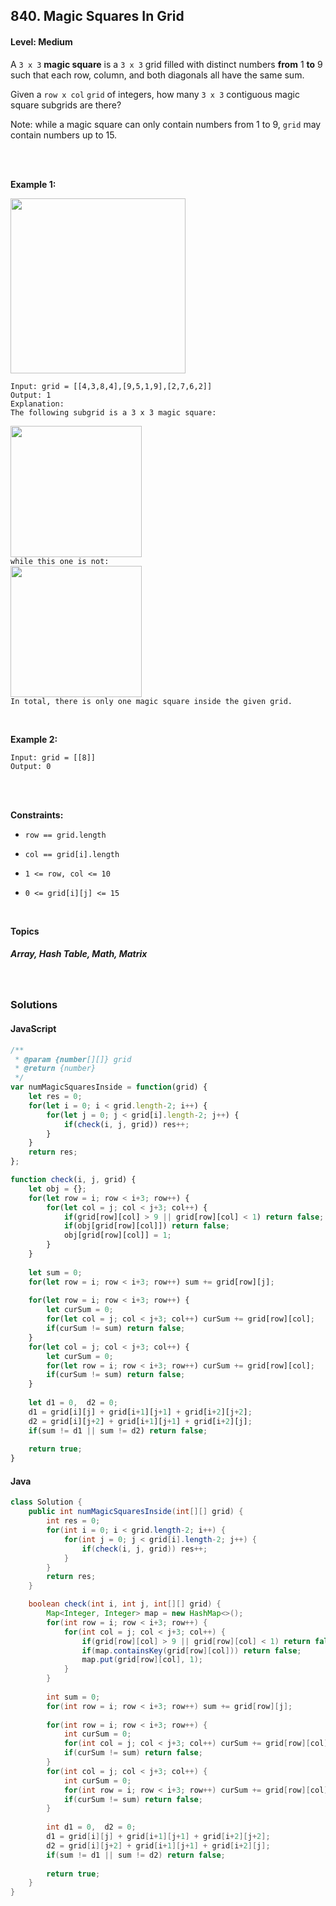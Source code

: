 ## 840. Magic Squares In Grid
#### Level: Medium


A `3 x 3` **magic square** is a `3 x 3` grid filled with distinct numbers **from** 1 **to** 9 such that each row, column, and both diagonals all have the same sum.

Given a `row x col` `grid` of integers, how many `3 x 3` contiguous magic square subgrids are there?

Note: while a magic square can only contain numbers from 1 to 9, `grid` may contain numbers up to 15.

<br><br>


**Example 1:** 

<img src="https://assets.leetcode.com/uploads/2020/09/11/magic_main.jpg" width="280px"/>  <br>  

```
Input: grid = [[4,3,8,4],[9,5,1,9],[2,7,6,2]]
Output: 1
Explanation: 
The following subgrid is a 3 x 3 magic square:
```
<img src="https://assets.leetcode.com/uploads/2020/09/11/magic_valid.jpg" width="210px" /> <br>
```while this one is not: ``` <br> 
<img src="https://assets.leetcode.com/uploads/2020/09/11/magic_invalid.jpg" width="210px" /> <br>
```In total, there is only one magic square inside the given grid. ``` 

<br> 


**Example 2:**

<!-- <img src="https://assets.leetcode.com/uploads/2020/01/09/sample_2_1684.png" width="420px"/>  <br>   -->

```
Input: grid = [[8]]
Output: 0
```

<br>


<!-- **Example 3:** 

<!-- <img src="https://assets.leetcode.com/uploads/2020/01/15/sample_3_1684.png" width="540px"/>  <br>   

```
Input, Output, Explanation
```

<br>  -->


<br>

**Constraints:**

- `row == grid.length`

- `col == grid[i].length`

- `1 <= row, col <= 10`

- `0 <= grid[i][j] <= 15`  


<br>

**Topics** 

##### Array, Hash Table, Math, Matrix


<br>

### Solutions

#### JavaScript
```javascript
/**
 * @param {number[][]} grid
 * @return {number}
 */
var numMagicSquaresInside = function(grid) {
    let res = 0;
    for(let i = 0; i < grid.length-2; i++) {
        for(let j = 0; j < grid[i].length-2; j++) {
            if(check(i, j, grid)) res++;
        }
    }
    return res;
};

function check(i, j, grid) {
    let obj = {};
    for(let row = i; row < i+3; row++) {
        for(let col = j; col < j+3; col++) {
            if(grid[row][col] > 9 || grid[row][col] < 1) return false;
            if(obj[grid[row][col]]) return false;
            obj[grid[row][col]] = 1;
        }
    }
    
    let sum = 0;
    for(let row = i; row < i+3; row++) sum += grid[row][j];
    
    for(let row = i; row < i+3; row++) {
        let curSum = 0;
        for(let col = j; col < j+3; col++) curSum += grid[row][col];
        if(curSum != sum) return false;
    }
    for(let col = j; col < j+3; col++) {
        let curSum = 0;
        for(let row = i; row < i+3; row++) curSum += grid[row][col];
        if(curSum != sum) return false;
    }
    
    let d1 = 0,  d2 = 0;
    d1 = grid[i][j] + grid[i+1][j+1] + grid[i+2][j+2];
    d2 = grid[i][j+2] + grid[i+1][j+1] + grid[i+2][j];
    if(sum != d1 || sum != d2) return false;
    
    return true;
}
```

#### Java
```java
class Solution {
    public int numMagicSquaresInside(int[][] grid) {
        int res = 0;
        for(int i = 0; i < grid.length-2; i++) {
            for(int j = 0; j < grid[i].length-2; j++) {
                if(check(i, j, grid)) res++;
            }
        }
        return res;
    }

    boolean check(int i, int j, int[][] grid) {
        Map<Integer, Integer> map = new HashMap<>();
        for(int row = i; row < i+3; row++) {
            for(int col = j; col < j+3; col++) {
                if(grid[row][col] > 9 || grid[row][col] < 1) return false;
                if(map.containsKey(grid[row][col])) return false;
                map.put(grid[row][col], 1);
            }
        }
        
        int sum = 0;
        for(int row = i; row < i+3; row++) sum += grid[row][j];
        
        for(int row = i; row < i+3; row++) {
            int curSum = 0;
            for(int col = j; col < j+3; col++) curSum += grid[row][col];
            if(curSum != sum) return false;
        }
        for(int col = j; col < j+3; col++) {
            int curSum = 0;
            for(int row = i; row < i+3; row++) curSum += grid[row][col];
            if(curSum != sum) return false;
        }
        
        int d1 = 0,  d2 = 0;
        d1 = grid[i][j] + grid[i+1][j+1] + grid[i+2][j+2];
        d2 = grid[i][j+2] + grid[i+1][j+1] + grid[i+2][j];
        if(sum != d1 || sum != d2) return false;
        
        return true;
    }
}
```

